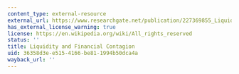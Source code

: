```yaml
---
content_type: external-resource
external_url: https://www.researchgate.net/publication/227369855_Liquidity_and_Financial_Contagion
has_external_license_warning: true
license: https://en.wikipedia.org/wiki/All_rights_reserved
status: ''
title: Liquidity and Financial Contagion
uid: 36358d3e-e515-4166-be81-1994b50dca4a
wayback_url: ''
---
```

